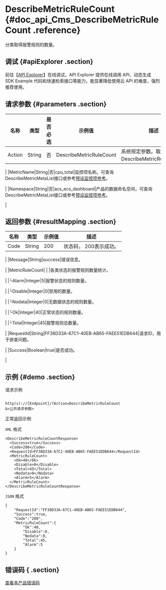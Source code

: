 # DescribeMetricRuleCount {#doc_api_Cms_DescribeMetricRuleCount .reference}

分类取得报警规则的数量。

## 调试 {#apiExplorer .section}

前往【[API Explorer](https://api.aliyun.com/#product=Cms&api=DescribeMetricRuleCount)】在线调试，API Explorer 提供在线调用 API、动态生成 SDK Example 代码和快速检索接口等能力，能显著降低使用云 API 的难度，强烈推荐使用。

## 请求参数 {#parameters .section}

|名称|类型|是否必选|示例值|描述|
|--|--|----|---|--|
|Action|String|否|DescribeMetricRuleCount|系统规定参数。取值：DescribeMetricRuleCount。

 |
|MetricName|String|否|cpu\_total|监控项名称。可查询DescribeMetricMetaList接口或参考[预设监控项参考](~~28619~~)。

 |
|Namespace|String|否|acs\_ecs\_dashboard|产品的数据命名空间，可查询DescribeMetricMetaList接口或参考[预设监控项参考](~~28619~~)。

 |

## 返回参数 {#resultMapping .section}

|名称|类型|示例值|描述|
|--|--|---|--|
|Code|String|200|状态码， 200表示成功。

 |
|Message|String|success|错误信息。

 |
|MetricRuleCount| | |各类状态的报警规则数量统计。

 |
|└Alarm|Integer|5|报警状态的规则数量。

 |
|└Disable|Integer|0|禁用的数量。

 |
|└Nodata|Integer|0|无数据状态的规则数量。

 |
|└Ok|Integer|40|正常状态的规则数量。

 |
|└Total|Integer|45|报警规则总数量。

 |
|RequestId|String|FF38D33A-67C1-40EB-AB65-FAEE51EDB644|请求ID，用于排查问题。

 |
|Success|Boolean|true|是否成功。

 |

## 示例 {#demo .section}

请求示例

``` {#request_demo}

http(s)://[Endpoint]/?Action=DescribeMetricRuleCount
&<公共请求参数>

```

正常返回示例

`XML` 格式

``` {#xml_return_success_demo}
<DescribeMetricRuleCountResponse>
  <Success>true</Success>
  <Code>200</Code>
  <RequestId>FF38D33A-67C1-40EB-AB65-FAEE51EDB644</RequestId>
  <MetricRuleCount>
    <Ok>40</Ok>
    <Disable>0</Disable>
    <Total>45</Total>
    <Nodata>0</Nodata>
    <Alarm>5</Alarm>
  </MetricRuleCount>
</DescribeMetricRuleCountResponse>

```

`JSON` 格式

``` {#json_return_success_demo}
{
	"RequestId":"FF38D33A-67C1-40EB-AB65-FAEE51EDB644",
	"Success":true,
	"Code":"200",
	"MetricRuleCount":{
		"Ok":40,
		"Disable":0,
		"Nodata":0,
		"Total":45,
		"Alarm":5
	}
}
```

## 错误码 { .section}

[查看本产品错误码](https://error-center.aliyun.com/status/product/Cms)

